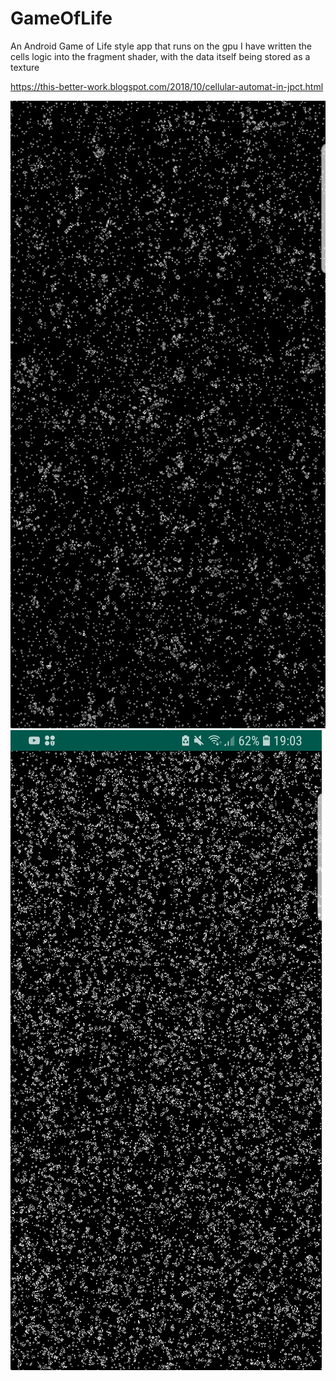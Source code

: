 # GameOfLife
An Android Game of Life style app that runs on the gpu
I have written the cells logic into the fragment shader, with the data itself
being stored as a texture


https://this-better-work.blogspot.com/2018/10/cellular-automat-in-jpct.html 

![Alt text](sc1.jpg?raw=true "screenshot")
![Alt text](sc2.jpg?raw=true "screenshot")

